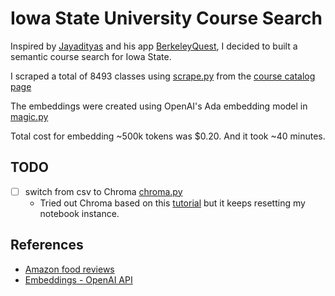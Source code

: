 # Iowa State University Course Search

Inspired by [Jayadityas](https://www.linkedin.com/in/jayadityasethi/) and his app [BerkeleyQuest](https://berkeley.streamlit.app/), I decided to built a semantic course search for Iowa State.

I scraped a total of 8493 classes using [scrape.py](/scrape.py) from the [course catalog page](https://catalog.iastate.edu/azcourses/)

The embeddings were created using OpenAI's Ada embedding model in [magic.py](/magic.py)

Total cost for embedding ~500k tokens was $0.20. And it took ~40 minutes.

## TODO

- [ ] switch from csv to Chroma [chroma.py](/chroma.py)
  - Tried out Chroma based on this [tutorial](https://github.com/openai/openai-cookbook/blob/main/examples/vector_databases/Using_vector_databases_for_embeddings_search.ipynb) but it keeps resetting my notebook instance.

## References

- [Amazon food reviews](https://github.com/openai/openai-cookbook/blob/main/examples/Obtain_dataset.ipynb)
- [Embeddings - OpenAI API](https://platform.openai.com/docs/guides/embeddings/what-are-embeddings)
